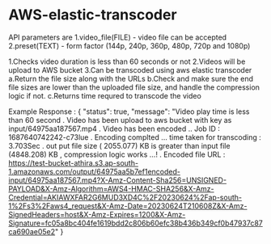 # AWS-elastic-transcoder

API parameters are 
1.video_file(FILE) - video file can be accepted
2.preset(TEXT)  - form factor (144p, 240p, 360p, 480p, 720p and 1080p) 

1.Checks video duration is less than 60 seconds or not 
2.Videos will be upload to AWS bucket
3.Can be transcoded using aws elastic transcoder 
  a.Return the file size along with the URLs
  b.Check and make sure the end file sizes are lower than the uploaded file size, and handle the compression logic if not.
  c.Returns time requred to transcode the video


Example Response : 
{
    "status": true,
    "message": "Video play time is less than 60 second . Video has been upload to aws bucket with key as input/64975aa187567.mp4 . Video has been encoded .. Job ID : 1687640742242-c73lue . Encoding complted ... time taken for transcoding : 3.703Sec   . out put file size ( 2055.077) KB   is greater than input file (4848.208) KB , compression logic  works ...!  .  Encoded file URL : https://test-bucket-athira.s3.ap-south-1.amazonaws.com/output/64975aa5b7ef1encoded-input/64975aa187567.mp4?X-Amz-Content-Sha256=UNSIGNED-PAYLOAD&X-Amz-Algorithm=AWS4-HMAC-SHA256&X-Amz-Credential=AKIAWXFAR2G6MUD3XD4C%2F20230624%2Fap-south-1%2Fs3%2Faws4_request&X-Amz-Date=20230624T210608Z&X-Amz-SignedHeaders=host&X-Amz-Expires=1200&X-Amz-Signature=fc05a8bc404fe1619bdd2c806b60efc38b436b349cf0b47937c87ca690ae05e2"
}
